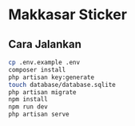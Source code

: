 # Makkasar Sticker

## Cara Jalankan

```bash
cp .env.example .env
composer install
php artisan key:generate
touch database/database.sqlite
php artisan migrate
npm install
npm run dev
php artisan serve

